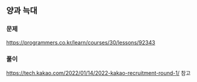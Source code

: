 ## 양과 늑대
### 문제
https://programmers.co.kr/learn/courses/30/lessons/92343
### 풀이
https://tech.kakao.com/2022/01/14/2022-kakao-recruitment-round-1/ 참고